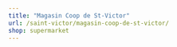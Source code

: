 ```yaml
---
title: "Magasin Coop de St-Victor"
url: /saint-victor/magasin-coop-de-st-victor/
shop: supermarket
---
```

